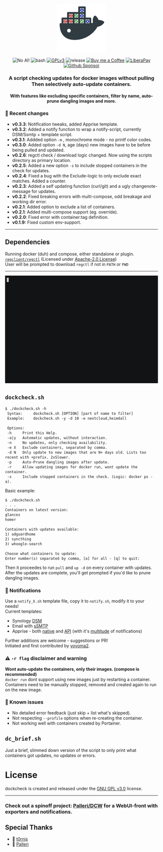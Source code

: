 <p align="center">
  <img src="extras/dockcheck_logo_by_booYah187.png" width="160" title="dockcheck">
</p>
<p align="center"> 
  <img src="https://img.shields.io/badge/coded%20by%20Human-100%25-yellow?style=flat-square" alt="No AI!">
  <img src="https://img.shields.io/badge/bash-4.3-green?style=flat-square&logo=gnubash" alt="bash">
  <a href="https://www.gnu.org/licenses/gpl-3.0.html"><img src="https://img.shields.io/badge/license-GPLv3-red?style=flat-square" alt="GPLv3"></a>
  <img src="https://img.shields.io/github/v/tag/mag37/dockcheck?style=flat-square&label=release" alt="release">
  <a href="https://ko-fi.com/mag37"><img src="https://img.shields.io/badge/-Ko--fi-grey?style=flat-square&logo=Ko-fi" alt="Buy me a Coffee"></a>
  <a href="https://liberapay.com/user-bin-rob/donate"><img src="https://img.shields.io/badge/-LiberaPay-grey?style=flat-square&logo=liberapay" alt="LiberaPay"></a>
  <a href="https://github.com/sponsors/mag37"><img src="https://img.shields.io/badge/-Sponsor-grey?style=flat-square&logo=github" alt="Github Sponsor"></a>
</p>

<h3 align="center">A script checking updates for docker images <b>without pulling</b><br>Then selectively auto-update containers.</h3>
<h4 align="center">With features like excluding specific containers, filter by name, auto-prune dangling images and more.</h4</h3>


### :bell: Recent changes
- **v0.3.3**: Notification tweaks, added Apprise template.
- **v0.3.2**: Added a notify function to wrap a notify-script, currently DSM/Ssmtp + template script.
- **v0.3.1**: Addded option `-m` , monochrome mode - no printf color codes.
- **v0.3.0**: Added option `-d N`, age (days) new images have to be before being pulled and updated.
- **v0.2.6**: regctl check / download logic changed. Now using the scripts directory as primary location.
- **v0.2.5**: Added a new option `-s` to include stopped containers in the check for updates.
- **v0.2.4**: Fixed a bug with the Exclude-logic to only exclude exact matches. Added a counter.
- **v0.2.3**: Added a self updating function (curl/git) and a ugly changenote-message for updates.
- **v0.2.2**: Fixed breaking errors with multi-compose, odd breakage and working dir error.
- **v0.2.1**: Added option to exclude a list of containers.
- **v0.2.1**: Added multi-compose support (eg. override). 
- **v0.2.0**: Fixed error with container:tag definition. 
- **v0.1.9:** Fixed custom env-support. 
___

## Dependencies
Running docker (duh) and compose, either standalone or plugin.   
[`regclient/regctl`](https://github.com/regclient/regclient) (Licensed under [Apache-2.0 License](http://www.apache.org/licenses/LICENSE-2.0))   
User will be prompted to download `regctl` if not in `PATH` or `PWD`
___


![](extras/example.gif)

## `dockcheck.sh`
```
$ ./dockcheck.sh -h
 Syntax:     dockcheck.sh [OPTION] [part of name to filter] 
 Example:    dockcheck.sh -y -d 10 -e nextcloud,heimdall
 
 Options:
 -h     Print this Help.
 -a|y   Automatic updates, without interaction.
 -n     No updates, only checking availability.
 -e X   Exclude containers, separated by comma.
 -d N   Only update to new images that are N+ days old. Lists too recent with +prefix. 2xSlower.
 -p     Auto-Prune dangling images after update.
 -r     Allow updating images for docker run, wont update the container.
 -s     Include stopped containers in the check. (Logic: docker ps -a).
```

Basic example:
```
$ ./dockcheck.sh
. . .
Containers on latest version:
glances
homer

Containers with updates available:
1) adguardhome
2) syncthing
3) whoogle-search

Choose what containers to update:
Enter number(s) separated by comma, [a] for all - [q] to quit:
```
Then it proceedes to run `pull` and `up -d` on every container with updates.   
After the updates are complete, you'll get prompted if you'd like to prune dangling images.

### :loudspeaker: Notifications

Use a `notify_X.sh` template file, copy it to `notify.sh`, modify it to your needs!   
Current templates:
- Synology [DSM](https://www.synology.com/en-global/dsm)
- Email with [sSMTP](https://wiki.debian.org/sSMTP)  
- Apprise - both [native](https://github.com/caronc/apprise) and [API](https://github.com/caronc/apprise-api) (with it's [multitude](https://github.com/caronc/apprise#supported-notifications) of notifications)


Further additions are welcome - suggestions or PR!   
Initiated and first contributed by [yoyoma2](https://github.com/yoyoma2).  

### :warning: `-r flag` disclaimer and warning
**Wont auto-update the containers, only their images. (compose is recommended)**   
`docker run` dont support using new images just by restarting a container.  
Containers need to be manually stopped, removed and created again to run on the new image.

### :hammer: Known issues
- No detailed error feedback (just skip + list what's skipped).
- Not respecting `--profile` options when re-creating the container.
- Not working well with containers created by Portainer.

## `dc_brief.sh`
Just a brief, slimmed down version of the script to only print what containers got updates, no updates or errors.

# License
dockcheck is created and released under the [GNU GPL v3.0](https://www.gnu.org/licenses/gpl-3.0-standalone.html) license.
___

### Check out a spinoff project: [Palleri/DCW](https://github.com/Palleri/DCW) for a WebUI-front with exporters and notifications.

## Special Thanks
- :bison: [t0rnis](https://github.com/t0rnis)   
- :leopard: [Palleri](https://github.com/Palleri)
